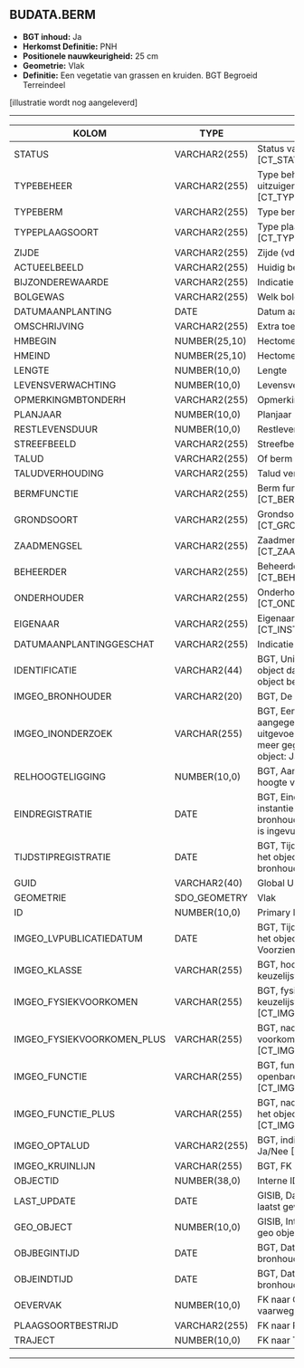 ﻿## BUDATA.BERM


* __BGT inhoud:__ Ja
* __Herkomst Definitie:__ PNH
* __Positionele nauwkeurigheid:__ 25 cm
* __Geometrie:__ Vlak
* __Definitie:__ Een vegetatie van grassen en kruiden. BGT Begroeid Terreindeel

[illustratie wordt nog aangeleverd]

***

|KOLOM                               |TYPE              |DEFINITIE|
|------                              |----              |-----    |
|STATUS                              |VARCHAR2(255)     |Status van de gegevens, keuzelijst [CT_STATUS]|
|TYPEBEHEER                          |VARCHAR2(255)     |Type beheer (maaien, klepelen, uitzuigen etc), keuzelijst, [CT_TYPE_BEHEER]|
|TYPEBERM                            |VARCHAR2(255)     |Type berm, keuzelijst [CT_TYPE_BERM]|
|TYPEPLAAGSOORT                      |VARCHAR2(255)     |Type plaagsoort, keuzelijst [CT_TYPE_PLAAGSOORT]|
|ZIJDE                               |VARCHAR2(255)     |Zijde (vd weg), keuzelijst [CT_ZIJDE]|
|ACTUEELBEELD                        |VARCHAR2(255)     |Huidig beeld van begroeiing|
|BIJZONDEREWAARDE                    |VARCHAR2(255)     |Indicatie van bijzondere waarde|
|BOLGEWAS                            |VARCHAR2(255)     |Welk bolgewas er aanwezig is|
|DATUMAANPLANTING                    |DATE              |Datum aanplanting|
|OMSCHRIJVING                        |VARCHAR2(255)     |Extra toelichting|
|HMBEGIN                             |NUMBER(25,10)     |Hectometrering begin berm|
|HMEIND                              |NUMBER(25,10)     |Hectometrering eind berm|
|LENGTE                              |NUMBER(10,0)      |Lengte|
|LEVENSVERWACHTING                   |NUMBER(10,0)      |Levensverwachting|
|OPMERKINGMBTONDERH                  |VARCHAR2(255)     |Opmerking mbt onderhoud|
|PLANJAAR                            |NUMBER(10,0)      |Planjaar|
|RESTLEVENSDUUR                      |NUMBER(10,0)      |Restlevensduur|
|STREEFBEELD                         |VARCHAR2(255)     |Streefbeeld begroeiing|
|TALUD                               |VARCHAR2(255)     |Of berm op Talud ligt|
|TALUDVERHOUDING                     |VARCHAR2(255)     |Talud verhouding|
|BERMFUNCTIE                         |VARCHAR2(255)     |Berm functie, keuzelijst [CT_BERM_FUNCTIE]|
|GRONDSOORT                          |VARCHAR2(255)     |Grondsoort, keuzelijst [CT_GRONDSOORT]|
|ZAADMENGSEL                         |VARCHAR2(255)     |Zaadmengsel, keuzelijst [CT_ZAADMENGSEL]|
|BEHEERDER                           |VARCHAR2(255)     |Beheerder van het object, keuzelijst [CT_BEHEERDER]|
|ONDERHOUDER                         |VARCHAR2(255)     |Onderhouder van het object, keuzelijst [CT_ONDERHOUDER]|
|EIGENAAR                            |VARCHAR2(255)     |Eigenaar van het object, keuzelijst [CT_INSTANTIE]|
|DATUMAANPLANTINGGESCHAT             |VARCHAR2(255)     |Indicatie of datum aanplanting geschat is|
|IDENTIFICATIE                       |VARCHAR2(44)      |BGT, Uniek identificatienummer voor het object dat onveranderlijk is zolang het object bestaat|
|IMGEO_BRONHOUDER                          |VARCHAR2(20)      |BGT, De bronhoudercode van het object|
|IMGEO_INONDERZOEK                         |VARCHAR(255)           |BGT, Een aanduiding waarmee wordt aangegeven dat een onderzoek wordt uitgevoerd naar de juistheid van een of meer gegevens van het betreffende object: Ja/Nee [CT_JA_NEE] |
|RELHOOGTELIGGING                    |NUMBER(10,0)      |BGT, Aanduiding voor de relatieve hoogte van het object|
|EINDREGISTRATIE                     |DATE              |BGT, Eind van de periode waarop deze instantie van het object geldig is bij de bronhouder. Wanneer deze waarde niet is ingevuld is de instantie nog geldig|
|TIJDSTIPREGISTRATIE                 |DATE              |BGT, Tijdstip waarop deze instantie van het object is opgenomen door de bronhouder|
|GUID                                |VARCHAR2(40)      |Global Unique Identifier|
|GEOMETRIE                           |SDO_GEOMETRY      |Vlak|
|ID                                  |NUMBER(10,0)      |Primary Key|
|IMGEO_LVPUBLICATIEDATUM             |DATE              |BGT, Tijdstip waarop deze instantie van het object is opgenomen in de Landelijke Voorziening|
|IMGEO_KLASSE                        |VARCHAR(255)      |BGT, hoofdclassificatie van het object, keuzelijst [CT_IMGEO_KLASSE]|
|IMGEO_FYSIEKVOORKOMEN               |VARCHAR(255)      |BGT, fysieke voorkomen van het object, keuzelijst [CT_IMGEO_FYSIEKVOORKOMEN]|
|IMGEO_FYSIEKVOORKOMEN_PLUS          |VARCHAR(255)      |BGT, nadere typering van het fysieke voorkomen van het object, keuzelijst [CT_IMGEO_FYSIEKVOORKOMEN_PLUS]|
|IMGEO_FUNCTIE                       |VARCHAR(255)      |BGT, functie die het object vervult in de openbare ruimte, keuzelijst [CT_IMGEO_FUNCTIE]|
|IMGEO_FUNCTIE_PLUS                  |VARCHAR(255)      |BGT, nadere typering van de functie die het object vervult, keuzelijst [CT_IMGEO_FUNCTIE_PLUS]|
|IMGEO_OPTALUD                       |VARCHAR2(255)     |BGT, indicatie dat Berm op talud ligt: Ja/Nee [CT_JA_NEE]|
|IMGEO_KRUINLIJN                     |VARCHAR(255)      |BGT, FK naar kruinlijn|
|OBJECTID                            |NUMBER(38,0)      |Interne ID ArcGIS|
|LAST_UPDATE                         |DATE              |GISIB, Datum waarop het object voor het laatst gewijzigd is in GISIB|
|GEO_OBJECT                          |NUMBER(10,0)      |GISIB, Interne ID van gekoppeld Gisib geo object|
|OBJBEGINTIJD                        |DATE              |BGT, Datum waarop het object bij de bronhouder is ontstaan|
|OBJEINDTIJD                         |DATE              |BGT, Datum waarop het object bij de bronhouder niet meer geldig is|
|OEVERVAK                            |NUMBER(10,0)      |FK naar Oevervak (als berm langs vaarweg ligt)|
|PLAAGSOORTBESTRIJD                  |VARCHAR2(255)     |FK naar PlaagsoortBestrijden|
|TRAJECT                             |NUMBER(10,0)      |FK naar Traject|

***
